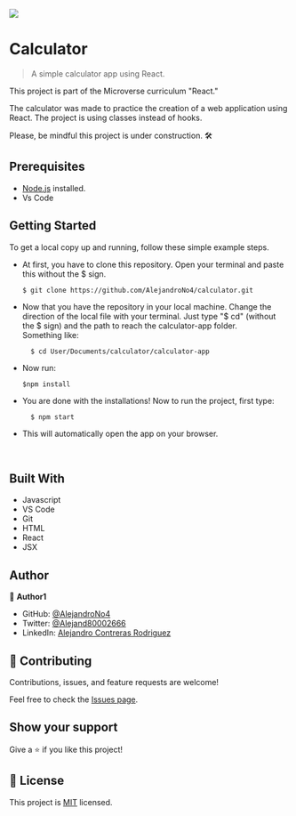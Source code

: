 ![](https://img.shields.io/badge/Microverse-blueviolet)

# Calculator

> A simple calculator app using React.


This project is part of the Microverse curriculum "React." 

The calculator was made to practice the creation of a web application using React.
The project is using classes instead of hooks.

Please, be mindful this project is under construction. 🛠


## Prerequisites

- [Node.js](https://nodejs.org/en/) installed.
- Vs Code

## Getting Started

To get a local copy up and running, follow these simple example steps.

- At first, you have to clone this repository. Open your terminal and paste this without the $ sign.

      $ git clone https://github.com/AlejandroNo4/calculator.git

- Now that you have the repository in your local machine. Change the direction of the local file with your terminal. Just type "$ cd" (without the $ sign) and the path to reach the calculator-app folder.<br/>
  Something like:

        $ cd User/Documents/calculator/calculator-app

- Now run:

      $npm install

- You are done with the installations! Now to run the project, first type:

        $ npm start

- This will automatically open the app on your browser.

<br/>

## Built With

- Javascript
- VS Code
- Git
- HTML
- React
- JSX

## Author

👤 **Author1**

- GitHub: [@AlejandroNo4](https://github.com/AlejandroNo4)
- Twitter: [@Alejand80002666](https://twitter.com/Alejand80002666)
- LinkedIn: [Alejandro Contreras Rodriguez](https://www.linkedin.com/in/alejandro-contreras-rodriguez-b524821b5)

## 🤝 Contributing

Contributions, issues, and feature requests are welcome!

Feel free to check the [Issues page](https://github.com/AlejandroNo4/calculator/issues).

## Show your support

Give a ⭐️ if you like this project!

## 📝 License

This project is [MIT](./MIT.md) licensed.